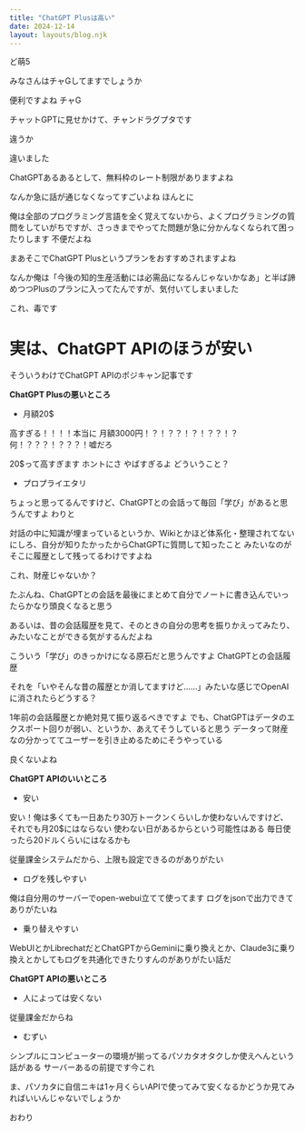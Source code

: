 ```yaml
---
title: "ChatGPT Plusは高い"
date: 2024-12-14
layout: layouts/blog.njk
---
```

<p>ど萌5</p>

<p>みなさんはチャGしてますでしょうか</p>

<p>便利ですよね チャG</p>

<p>チャットGPTに見せかけて、チャンドラグプタです</p>

<p>違うか</p>

<p>違いました</p>

<p>ChatGPTあるあるとして、無料枠のレート制限がありますよね</p>

<p>なんか急に話が通じなくなってすごいよね ほんとに</p>

<p>俺は全部のプログラミング言語を全く覚えてないから、よくプログラミングの質問をしていがちですが、さっきまでやってた問題が急に分かんなくなられて困ったりします 不便だよね</p>

<p>まあそこでChatGPT Plusというプランをおすすめされますよね</p>

<p>なんか俺は「今後の知的生産活動には必需品になるんじゃないかなあ」と半ば諦めつつPlusのプランに入ってたんですが、気付いてしまいました</p>

<p>これ、毒です</p>

<h1>実は、ChatGPT APIのほうが安い</h1>

<p>そういうわけでChatGPT APIのポジキャン記事です</p>

<p><strong>ChatGPT Plusの悪いところ</strong></p>

<ul>
<li>月額20$</li>
</ul>


<p>高すぎる！！！！本当に 月額3000円！？！？？！？！？？！？何！？？？！？？？！嘘だろ</p>

<p>20$って高すぎます ホントにさ やばすぎるよ どういうこと？</p>

<ul>
<li>プロプライエタリ</li>
</ul>


<p>ちょっと思ってるんですけど、ChatGPTとの会話って毎回「学び」があると思うんですよ わりと</p>

<p>対話の中に知識が埋まっているというか、Wikiとかほど体系化・整理されてないにしろ、自分が知りたかったからChatGPTに質問して知ったこと みたいなのがそこに履歴として残ってるわけですよね</p>

<p>これ、財産じゃないか？</p>

<p>たぶんね、ChatGPTとの会話を最後にまとめて自分でノートに書き込んでいったらかなり頭良くなると思う</p>

<p>あるいは、昔の会話履歴を見て、そのときの自分の思考を振りかえってみたり、みたいなことができる気がするんだよね</p>

<p>こういう「学び」のきっかけになる原石だと思うんですよ ChatGPTとの会話履歴</p>

<p>それを「いやそんな昔の履歴とか消してますけど……」みたいな感じでOpenAIに消されたらどうする？</p>

<p>1年前の会話履歴とか絶対見て振り返るべきですよ でも、ChatGPTはデータのエクスポート回りが弱い、というか、あえてそうしていると思う データって財産なの分かっててユーザーを引き止めるためにそうやっている</p>

<p>良くないよね</p>

<p><strong>ChatGPT APIのいいところ</strong></p>

<ul>
<li>安い</li>
</ul>


<p>安い！俺は多くても一日あたり30万トークンくらいしか使わないんですけど、それでも月20$にはならない 使わない日があるからという可能性はある 毎日使ったら20ドルくらいにはなるかも</p>

<p>従量課金システムだから、上限も設定できるのがありがたい</p>

<ul>
<li>ログを残しやすい</li>
</ul>


<p>俺は自分用のサーバーでopen-webui立てて使ってます ログをjsonで出力できてありがたいね</p>

<ul>
<li>乗り替えやすい</li>
</ul>


<p>WebUIとかLibrechatだとChatGPTからGeminiに乗り換えとか、Claude3に乗り換えとかしてもログを共通化できたりすんのがありがたい話だ</p>

<p><strong>ChatGPT APIの悪いところ</strong></p>

<ul>
<li>人によっては安くない</li>
</ul>


<p>従量課金だからね</p>

<ul>
<li>むずい</li>
</ul>


<p>シンプルにコンピューターの環境が揃ってるパソカタオタクしか使えへんという話がある サーバーあるの前提です今これ</p>

<p>ま、パソカタに自信ニキは1ヶ月くらいAPIで使ってみて安くなるかどうか見てみればいいんじゃないでしょうか</p>

<p>おわり</p>